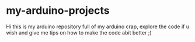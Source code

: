 # my-arduino-projects

Hi this is my arduino repository full of my arduino crap, explore the code if u wish and give me tips on how to make the code abit better ;)
